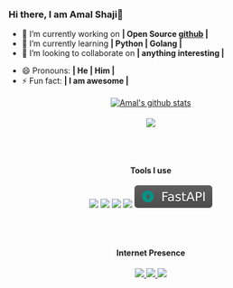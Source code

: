 ### Hi there, I am Amal Shaji👋

<!--
**amalshaji/amalshaji** is a ✨ _special_ ✨ repository because its `README.md` (this file) appears on your GitHub profile.

Here are some ideas to get you started:
-->
- 🔭 I’m currently working on <b>| Open Source [github](https://github.com/amalshaji) |</b>
- 🌱 I’m currently learning <b>| Python | Golang |</b>
- 👯 I’m looking to collaborate on <b>| anything interesting |</b>
<!--- 🤔 I’m looking for help with ...
- 💬 Ask me about ...
- 📫 How to reach me: ...-->
- 😄 Pronouns: <b>| He | Him |</b>
- ⚡ Fun fact: <b>| I am awesome |</b> 
<p align="center">
<a href="https://github.com/amalshaji">
  <img align="center" src="https://github-readme-stats.anuraghazra1.vercel.app/api?username=amalshaji&show_icons=true&include_all_commits=true&count_private=true" alt="Amal's github stats" />
</a>
<br><br>
<a href="https://github.com/amalshaji">
  <!-- Change the `github-readme-stats.anuraghazra1.vercel.app` to `github-readme-stats.vercel.app`  -->
  <img align="center" src="https://github-readme-stats.anuraghazra1.vercel.app/api/top-langs/?username=amalshaji&layout=compact&count_private=true&hide=html,javascript&layout=compact" />
</a>
<center>
<br><br>
<h4>Tools I use</h4>
    <img src="https://img.shields.io/badge/-Python-blue?&logo=python&logoColor=white">
    <img src="https://img.shields.io/badge/-PyTorch-red?&logo=pytorch&logoColor=white">
    <img src="https://img.shields.io/badge/-VSCode-%23007ACC?logo=visual-studio-code">
    <img src="https://img.shields.io/badge/-Docker-blue?&logo=docker&logoColor=white">
    <img src="https://raw.githubusercontent.com/amalshaji/amalshaji/master/-FastAPI-gray.svg">
    

<br><br>
<h4>Internet Presence</h4>
<a href="https://github.com/amalshaji">
    <img src="https://img.shields.io/badge/-@amalshaji-181717?&logo=GitHub&logoColor=white">
</a>
<a href="https://twitter.com/pydantic">
    <img src="https://img.shields.io/badge/-@pydantic-%231DA1F2?logo=twitter&logoColor=white">
</a>
<a href="https://t.me/pydantic">
    <img src="https://img.shields.io/badge/-@pydantic-0088CC?&logo=Telegram&logoColor=white">
</a>
</p>
